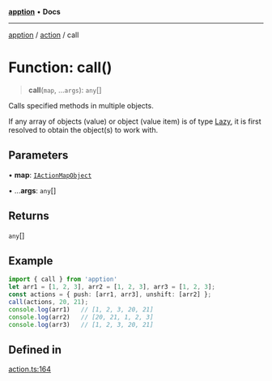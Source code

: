 [**apption**](../../README.md) • **Docs**

***

[apption](../../modules.md) / [action](../README.md) / call

# Function: call()

> **call**(`map`, ...`args`): `any`[]

Calls specified methods in multiple objects.

If any array of objects (value) or object (value item) is of type [Lazy](../classes/Lazy.md), 
it is first resolved to obtain the object(s) to work with.

## Parameters

• **map**: [`IActionMapObject`](../type-aliases/IActionMapObject.md)

• ...**args**: `any`[]

## Returns

`any`[]

## Example

```ts
import { call } from 'apption'
let arr1 = [1, 2, 3], arr2 = [1, 2, 3], arr3 = [1, 2, 3];
const actions = { push: [arr1, arr3], unshift: [arr2] };
call(actions, 20, 21);
console.log(arr1)   // [1, 2, 3, 20, 21]
console.log(arr2)   // [20, 21, 1, 2, 3]
console.log(arr3)   // [1, 2, 3, 20, 21]
```

## Defined in

[action.ts:164](https://github.com/mksunny1/apption/blob/8a5b4dcedc594ef8c2d14b969bb9eb94e7e47749/src/action.ts#L164)
